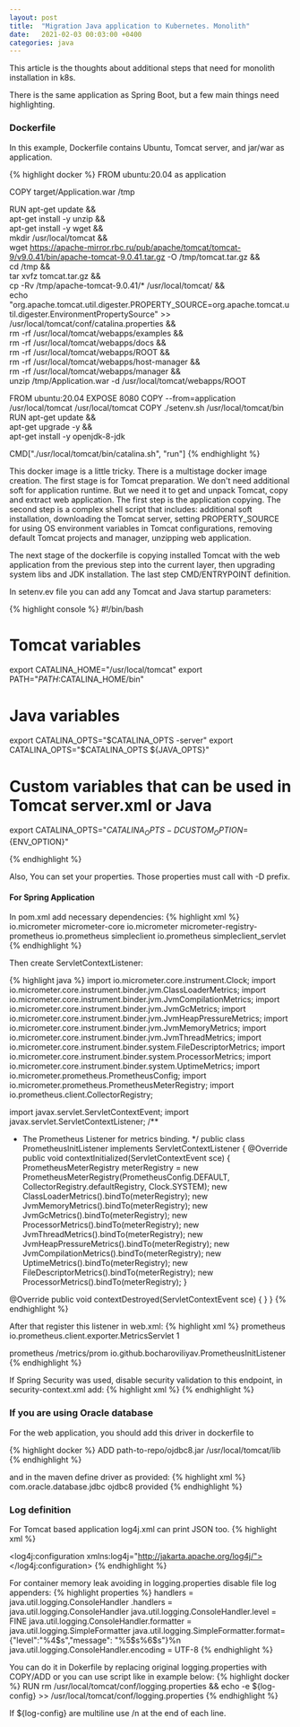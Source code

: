 ```yaml
---
layout: post
title:  "Migration Java application to Kubernetes. Monolith"
date:   2021-02-03 00:03:00 +0400
categories: java
---
```

This article is the thoughts about additional steps that need for monolith installation in k8s.

There is the same application as Spring Boot, but a few main things need highlighting.

### Dockerfile
In this example, Dockerfile contains Ubuntu, Tomcat server, and jar/war as application.

{% highlight docker %}
FROM ubuntu:20.04 as application

COPY target/Application.war /tmp

RUN apt-get update && \
    apt-get install -y unzip && \
    apt-get install -y wget && \
    mkdir /usr/local/tomcat && \
    wget https://apache-mirror.rbc.ru/pub/apache/tomcat/tomcat-9/v9.0.41/bin/apache-tomcat-9.0.41.tar.gz -O /tmp/tomcat.tar.gz && \
    cd /tmp && \
    tar xvfz tomcat.tar.gz && \
    cp -Rv /tmp/apache-tomcat-9.0.41/* /usr/local/tomcat/ && \
    echo "org.apache.tomcat.util.digester.PROPERTY_SOURCE=org.apache.tomcat.util.digester.EnvironmentPropertySource" >> /usr/local/tomcat/conf/catalina.properties && \
    rm -rf /usr/local/tomcat/webapps/examples && \
    rm -rf /usr/local/tomcat/webapps/docs && \
    rm -rf /usr/local/tomcat/webapps/ROOT && \
    rm -rf /usr/local/tomcat/webapps/host-manager && \
    rm -rf /usr/local/tomcat/webapps/manager && \
    unzip /tmp/Application.war -d /usr/local/tomcat/webapps/ROOT

FROM ubuntu:20.04
EXPOSE 8080
COPY --from=application /usr/local/tomcat /usr/local/tomcat
COPY ./setenv.sh                          /usr/local/tomcat/bin
RUN apt-get update && \
    apt-get upgrade -y && \
    apt-get install -y openjdk-8-jdk

CMD["./usr/local/tomcat/bin/catalina.sh", "run"]
{% endhighlight %}


This docker image is a little tricky. There is a multistage docker image creation.
The first stage is for Tomcat preparation. We don't need additional soft for application runtime. But we need it to get and unpack Tomcat, copy and extract web application.
The first step is the application copying. The second step is a complex shell script that includes: additional soft installation, downloading the Tomcat server, setting PROPERTY_SOURCE for using OS environment variables in Tomcat configurations, removing default Tomcat projects and manager, unzipping web application.

The next stage of the dockerfile is copying installed Tomcat with the web application from the previous step into the current layer,
then upgrading system libs and JDK installation. The last step CMD/ENTRYPOINT definition.

In setenv.ev file you can add any Tomcat and Java startup parameters:

{% highlight console %}
#!/bin/bash
# Tomcat variables
export CATALINA_HOME="/usr/local/tomcat"
export PATH="$PATH:$CATALINA_HOME/bin"
# Java variables
export CATALINA_OPTS="$CATALINA_OPTS -server"
export CATALINA_OPTS="$CATALINA_OPTS ${JAVA_OPTS}"
# Custom variables that can be used in Tomcat server.xml or Java
export CATALINA_OPTS="$CATALINA_OPTS -DCUSTOM_OPTION=${ENV_OPTION}"

{% endhighlight %}

Also, You can set your properties. Those properties must call with -D prefix.

#### For Spring Application

In pom.xml add necessary dependencies:
{% highlight xml %}
<dependency>
    <groupId>io.micrometer</groupId>
    <artifactId>micrometer-core</artifactId>
</dependency>
<dependency>
    <groupId>io.micrometer</groupId>
    <artifactId>micrometer-registry-prometheus</artifactId>
</dependency>
<dependency>
    <groupId>io.prometheus</groupId>
    <artifactId>simpleclient</artifactId>
</dependency>
<dependency>
    <groupId>io.prometheus</groupId>
    <artifactId>simpleclient_servlet</artifactId>
</dependency>
{% endhighlight %}

Then create ServletContextListener:

{% highlight java %}
import io.micrometer.core.instrument.Clock;
import io.micrometer.core.instrument.binder.jvm.ClassLoaderMetrics;
import io.micrometer.core.instrument.binder.jvm.JvmCompilationMetrics;
import io.micrometer.core.instrument.binder.jvm.JvmGcMetrics;
import io.micrometer.core.instrument.binder.jvm.JvmHeapPressureMetrics;
import io.micrometer.core.instrument.binder.jvm.JvmMemoryMetrics;
import io.micrometer.core.instrument.binder.jvm.JvmThreadMetrics;
import io.micrometer.core.instrument.binder.system.FileDescriptorMetrics;
import io.micrometer.core.instrument.binder.system.ProcessorMetrics;
import io.micrometer.core.instrument.binder.system.UptimeMetrics;
import io.micrometer.prometheus.PrometheusConfig;
import io.micrometer.prometheus.PrometheusMeterRegistry;
import io.prometheus.client.CollectorRegistry;

import javax.servlet.ServletContextEvent;
import javax.servlet.ServletContextListener;
/**
  * The Prometheus Listener for metrics binding.
  */
  public class PrometheusInitListener implements ServletContextListener {
  @Override
  public void contextInitialized(ServletContextEvent sce) {
  PrometheusMeterRegistry meterRegistry =
  new PrometheusMeterRegistry(PrometheusConfig.DEFAULT, CollectorRegistry.defaultRegistry, Clock.SYSTEM);
  new ClassLoaderMetrics().bindTo(meterRegistry);
  new JvmMemoryMetrics().bindTo(meterRegistry);
  new JvmGcMetrics().bindTo(meterRegistry);
  new ProcessorMetrics().bindTo(meterRegistry);
  new JvmThreadMetrics().bindTo(meterRegistry);
  new JvmHeapPressureMetrics().bindTo(meterRegistry);
  new JvmCompilationMetrics().bindTo(meterRegistry);
  new UptimeMetrics().bindTo(meterRegistry);
  new FileDescriptorMetrics().bindTo(meterRegistry);
  new ProcessorMetrics().bindTo(meterRegistry);
  }

  @Override
  public void contextDestroyed(ServletContextEvent sce) {
  }
}
{% endhighlight %}

After that register this listener in web.xml:
{% highlight xml %}
<servlet>
    <servlet-name>prometheus</servlet-name>
    <servlet-class>io.prometheus.client.exporter.MetricsServlet</servlet-class>
    <load-on-startup>1</load-on-startup>
</servlet>

<servlet-mapping>
	<servlet-name>prometheus</servlet-name>
	<url-pattern>/metrics/prom</url-pattern>
</servlet-mapping>
<listener>
    <listener-class>io.github.bocharoviliyav.PrometheusInitListener</listener-class>
</listener>
{% endhighlight %}

If Spring Security was used, disable security validation to this endpoint,
in security-context.xml add:
{% highlight xml %}
    <http pattern="/metrics/prom" security="none"/>
{% endhighlight %}


### If you are using Oracle database

For the web application, you should add this driver in dockerfile to

{% highlight docker %}
    ADD path-to-repo/ojdbc8.jar /usr/local/tomcat/lib
{% endhighlight %}

and in the maven define driver as provided:
{% highlight xml %}
<dependency>
    <groupId>com.oracle.database.jdbc</groupId>
    <artifactId>ojdbc8</artifactId>
    <scope>provided</scope>
</dependency>
{% endhighlight %}

### Log definition


For Tomcat based application log4j.xml can print JSON too.
{% highlight xml %}
<?xml version="1.0" encoding="UTF-8" ?>
<!DOCTYPE log4j:configuration SYSTEM "log4j.dtd">
<log4j:configuration xmlns:log4j="http://jakarta.apache.org/log4j/">
    <appender name="CONSOLE" class="org.apache.log4j.ConsoleAppender">
        <param name="target" value="System.out" />
        <layout class="org.apache.log4j.PatternLayout">
            <param name="ConversionPattern" value='{"level":"%p","message":"%m"}%n'/>
        </layout>
    </appender>
    <root>
        <appender-ref ref="CONSOLE" />
    </root>
</log4j:configuration>
{% endhighlight %}

For container memory leak avoiding in logging.properties
disable file log appenders:
{% highlight properties %}
handlers = java.util.logging.ConsoleHandler
.handlers = java.util.logging.ConsoleHandler
java.util.logging.ConsoleHandler.level = FINE
java.util.logging.ConsoleHandler.formatter = java.util.logging.SimpleFormatter
java.util.logging.SimpleFormatter.format={"level":"%4$s","message": "%5$s%6$s"}%n
java.util.logging.ConsoleHandler.encoding = UTF-8
{% endhighlight %}

You can do it in Dokerfile by replacing original logging.properties with COPY/ADD or
you can use script like in example below:
{% highlight docker %}
    RUN rm /usr/local/tomcat/conf/logging.properties && echo -e ${log-config} >> /usr/local/tomcat/conf/logging.properties
{% endhighlight %}

If ${log-config} are multiline use /n at the end of each line.
